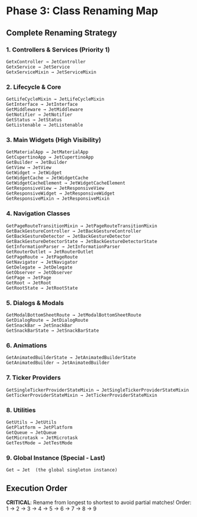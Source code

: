 # Phase 3: Class Renaming Map

## Complete Renaming Strategy

### 1. Controllers & Services (Priority 1)
```
GetxController → JetController
GetxService → JetService
GetxServiceMixin → JetServiceMixin
```

### 2. Lifecycle & Core
```
GetLifeCycleMixin → JetLifeCycleMixin
GetInterface → JetInterface
GetMiddleware → JetMiddleware
GetNotifier → JetNotifier
GetStatus → JetStatus
GetListenable → JetListenable
```

### 3. Main Widgets (High Visibility)
```
GetMaterialApp → JetMaterialApp
GetCupertinoApp → JetCupertinoApp
GetBuilder → JetBuilder
GetView → JetView
GetWidget → JetWidget
GetWidgetCache → JetWidgetCache
GetWidgetCacheElement → JetWidgetCacheElement
GetResponsiveView → JetResponsiveView
GetResponsiveWidget → JetResponsiveWidget
GetResponsiveMixin → JetResponsiveMixin
```

### 4. Navigation Classes
```
GetPageRouteTransitionMixin → JetPageRouteTransitionMixin
GetBackGestureController → JetBackGestureController
GetBackGestureDetector → JetBackGestureDetector
GetBackGestureDetectorState → JetBackGestureDetectorState
GetInformationParser → JetInformationParser
GetRouterOutlet → JetRouterOutlet
GetPageRoute → JetPageRoute
GetNavigator → JetNavigator
GetDelegate → JetDelegate
GetObserver → JetObserver
GetPage → JetPage
GetRoot → JetRoot
GetRootState → JetRootState
```

### 5. Dialogs & Modals
```
GetModalBottomSheetRoute → JetModalBottomSheetRoute
GetDialogRoute → JetDialogRoute
GetSnackBar → JetSnackBar
GetSnackBarState → JetSnackBarState
```

### 6. Animations
```
GetAnimatedBuilderState → JetAnimatedBuilderState
GetAnimatedBuilder → JetAnimatedBuilder
```

### 7. Ticker Providers
```
GetSingleTickerProviderStateMixin → JetSingleTickerProviderStateMixin
GetTickerProviderStateMixin → JetTickerProviderStateMixin
```

### 8. Utilities
```
GetUtils → JetUtils
GetPlatform → JetPlatform
GetQueue → JetQueue
GetMicrotask → JetMicrotask
GetTestMode → JetTestMode
```

### 9. Global Instance (Special - Last)
```
Get → Jet  (the global singleton instance)
```

## Execution Order
**CRITICAL**: Rename from longest to shortest to avoid partial matches!
Order: 1 → 2 → 3 → 4 → 5 → 6 → 7 → 8 → 9

